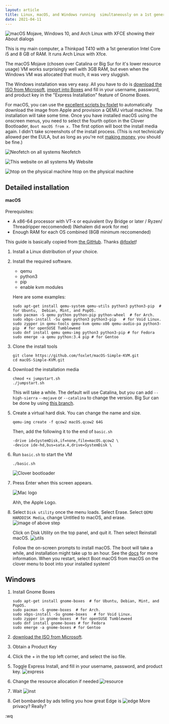 ```yaml
---
layout: article
title: Linux, macOS, and Windows running  simultaneously on a 1st generation Core i5 and 8GB RAM
date: 2021-04-11
---
```


![macOS Mojave, Windows 10, and Arch Linux with XFCE showing their About dialogs](/uploads/vm/sysinfo-fs8.png)

This is my main computer, a Thinkpad T410 with a 1st generation Intel Core i5 and 8 GB of RAM. It runs Arch Linux with Xfce.

The macOS Mojave (chosen over Catalina or Big Sur for it's lower resource usage) VM works surprisingly well with 3GB RAM, but even when the Windows VM was allocated that much, it was very sluggish. 

The Windows installation was very easy. All you have to do is [download the ISO from Microsoft](https://www.microsoft.com/en-us/software-download/windows10ISO), [import into Boxes](https://help.gnome.org/users/gnome-boxes/stable/create.html.en) and fill in your username, password, and product key in the "Express Installation" feature of Gnome Boxes.

For macOS, you can use the [excellent scripts by foxlet](https://github.com/foxlet/macOS-Simple-KVM) to automatically download the image from Apple and provision a QEMU virtual machine. The installation will take some time. Once you have installed macOS using the onscreen menus, you need to select the fourth option in the Clover Bootloader, `Boot macOS from x.` The first option will boot the install media again. I didn't take screenshots of the install process. (This is not technically allowed per the EULA, but as long as you're not [making money,](https://en.wikipedia.org/wiki/Psystar_Corporation) you should be fine.)



![Neofetch on all systems](/uploads/vm/neofetch-fs8.png)
Neofetch

![This website on all systems](/uploads/vm/lukesempire-fs8.png)
My Website

![htop on the physical machine](/uploads/vm/htop-fs8.png)
htop on the physical machine

## Detailed installation
#### macOS

Prerequisites:
- A x86-64 processor with VT-x or equivalent (Ivy Bridge or later / Ryzen/ Threadripper reccomended) (Nehalem did work for me)
- Enough RAM for each OS combined (8GB minimum reccomended)

This guide is basically copied from [the GitHub](https://github.com/foxlet/macOS-Simple-KVM). Thanks [@foxlet](https://github.com/foxlet)!
1. Install a Linux distribution of your choice.
2. Install the required software.
    - qemu
    - python3
    - pip
    - enable kvm modules

    Here are some examples:
    ```
    sudo apt-get install qemu-system qemu-utils python3 python3-pip  # for Ubuntu,  Debian, Mint, and PopOS.
    sudo pacman -S qemu python python-pip python-wheel  # for Arch.
    sudo xbps-install -Su qemu python3 python3-pip   # for Void Linux.
    sudo zypper in qemu-tools qemu-kvm qemu-x86 qemu-audio-pa python3-pip  # for openSUSE Tumbleweed
    sudo dnf install qemu qemu-img python3 python3-pip # for Fedora
    sudo emerge -a qemu python:3.4 pip # for Gentoo
    ```
3. Clone the install tools

    ```
    git clone https://github.com/foxlet/macOS-Simple-KVM.git
    cd macOS-Simple-KVM.git
    ```

4. Download the installation media

    ```
    chmod +x jumpstart.sh
    ./jumpstart.sh
    ```

    This will take a while. The default will use Catalina, but you can add `--high-sierra` `--mojave` or `--catalina` to change the version. Big Sur can be done by using [this branch](https://github.com/foxlet/macOS-Simple-KVM/tree/big-sur).

5. Create a virtual hard disk. You can change the name and size.
    ```
    qemu-img create -f qcow2 macOS.qcow2 64G
    ```
    Then, add the following it to the end of `basic.sh`
    ```
    -drive id=SystemDisk,if=none,file=macOS.qcow2 \
    -device ide-hd,bus=sata.4,drive=SystemDisk \
    ```
6. Run `basic.sh` to start the VM
    ```
    ./basic.sh
    ```

    ![Clover bootloader](/uploads/vm/macclover-fs8.png)

7. Press Enter when this screen appears.

    ![Mac logo](/uploads/vm/apple-fs8.png)

    Ahh, the Apple Logo.

8. Select `Disk utility` once the menu loads.
    Select Erase.
    Select `QEMU HARDDISK Media`, change Untitled to macOS, and erase.
    ![image of above step](/uploads/vm/disk-fs8.png)

    Click on Disk Utility on the top panel, and quit it. Then select Reinstall macOS.
    ![utils](/uploads/vm/util-fs8.png)

    Follow the on-screen prompts to install macOS. The boot will take a while, and installation might take up to an hour.
    See the [docs](https://github.com/foxlet/macOS-Simple-KVM/tree/master/docs) for more information.
    When you restart, select Boot macOS from macOS on the clover menu to boot into your installed system!

## Windows
1. Install Gnome Boxes
    ```
    sudo apt-get install gnome-boxes  # for Ubuntu, Debian, Mint, and PopOS.
    sudo pacman -S gnome-boxes  # for Arch.
    sudo xbps-install -Su gnome-boxes   # for Void Linux.
    sudo zypper in gnome-boxes  # for openSUSE Tumbleweed
    sudo dnf install gnome-boxes # for Fedora
    sudo emerge -a gnome-boxes # for Gentoo
    ```
2. [download the ISO from Microsoft](https://www.microsoft.com/en-us/software-download/windows10ISO).
3. Obtain a Product Key
4. Click the + in the top left corner, and select the iso file. 
5. Toggle Express Install, and fill in your username, password, and product key.
    ![express](/uploads/vm/exp-fs8.png)

6. Change the resource allocation if needed
    ![resource](/uploads/vm/R-fs8.png)

7. Wait
    ![inst ](/uploads/vm/inst-fs8.png)

8. Get bombarded by ads telling you how great Edge is
    ![edge](/uploads/vm/edg.png)
    More privacy? Really?

:wq



